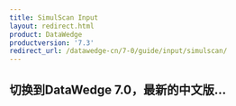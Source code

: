 ```yaml
---
title: SimulScan Input
layout: redirect.html
product: DataWedge
productversion: '7.3'
redirect_url: /datawedge-cn/7-0/guide/input/simulscan/
---
```


## 切换到DataWedge 7.0，最新的中文版...


